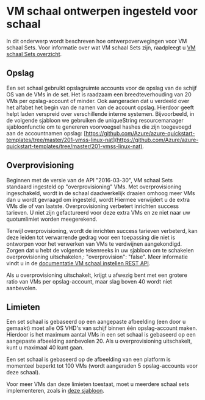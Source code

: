<properties
    pageTitle="VM schaal ontwerpen ingesteld voor schaal | Microsoft Azure"
    description="Meer informatie over het ontwerpen van uw VM schaal Sets voor schaal"
    keywords="VM Linux, VM schaal sets" 
    services="virtual-machine-scale-sets"
    documentationCenter=""
    authors="gatneil"
    manager="madhana"
    editor="tysonn"
    tags="azure-resource-manager" />

<tags
    ms.service="virtual-machine-scale-sets"
    ms.workload="na"
    ms.tgt_pltfrm="vm-linux"
    ms.devlang="na"
    ms.topic="article"
    ms.date="07/28/2016"
    ms.author="gatneil"/>

# <a name="designing-vm-scale-sets-for-scale"></a>VM schaal ontwerpen ingesteld voor schaal

In dit onderwerp wordt beschreven hoe ontwerpoverwegingen voor VM schaal Sets. Voor informatie over wat VM schaal Sets zijn, raadpleegt u [VM schaal Sets overzicht](virtual-machine-scale-sets-overview.md).


## <a name="storage"></a>Opslag

Een set schaal gebruikt opslagruimte accounts voor de opslag van de schijf OS van de VMs in de set. Het is raadzaam een breedteverhouding van 20 VMs per opslag-account of minder. Ook aangeraden dat u verdeeld over het alfabet het begin van de namen van de account opslag. Hierdoor geeft helpt laden verspreid over verschillende interne systemen. Bijvoorbeeld, in de volgende sjabloon we gebruiken de uniqueString resourcemanager sjabloonfunctie om te genereren voorvoegsel hashes die zijn toegevoegd aan de accountnamen opslag: [https://github.com/Azure/azure-quickstart-templates/tree/master/201-vmss-linux-nat](https://github.com/Azure/azure-quickstart-templates/tree/master/201-vmss-linux-nat).


## <a name="overprovisioning"></a>Overprovisioning

Beginnen met de versie van de API "2016-03-30", VM schaal Sets standaard ingesteld op "overprovisioning" VMs. Met overprovisioning ingeschakeld, wordt in de schaal daadwerkelijk draaien omhoog meer VMs dan u wordt gevraagd om ingesteld, wordt Hiermee verwijdert u de extra VMs die of van laatste. Overprovisioning verbetert inrichten success tarieven. U niet zijn gefactureerd voor deze extra VMs en ze niet naar uw quotumlimiet worden meegerekend.

Terwijl overprovisioning, wordt de inrichten success tarieven verbeterd, kan deze leiden tot verwarrende gedrag voor een toepassing die niet is ontworpen voor het verwerken van VMs te verdwijnen aangekondigd. Zorgen dat u hebt de volgende tekenreeks in uw sjabloon om te schakelen overprovisioning uitschakelen,: "overprovision": "false". Meer informatie vindt u in de [documentatie VM schaal instellen REST API](https://msdn.microsoft.com/library/azure/mt589035.aspx).

Als u overprovisioning uitschakelt, krijgt u afwezig bent met een grotere ratio van VMs per opslag-account, maar slag boven 40 wordt niet aanbevolen.


## <a name="limits"></a>Limieten
Een set schaal is gebaseerd op een aangepaste afbeelding (een door u gemaakt) moet alle OS VHD's van schijf binnen één opslag-account maken. Hierdoor is het maximum aantal VMs in een set schaal is gebaseerd op een aangepaste afbeelding aanbevolen 20. Als u overprovisioning uitschakelt, kunt u maximaal 40 kunt gaan.

Een set schaal is gebaseerd op de afbeelding van een platform is momenteel beperkt tot 100 VMs (wordt aangeraden 5 opslag-accounts voor deze schaal).

Voor meer VMs dan deze limieten toestaat, moet u meerdere schaal sets implementeren, zoals in [deze sjabloon](https://github.com/Azure/azure-quickstart-templates/tree/master/301-custom-images-at-scale).